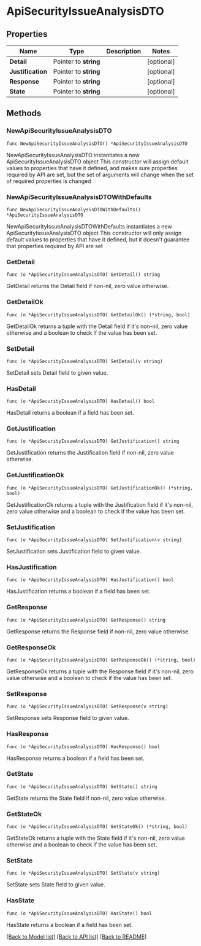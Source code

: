 # ApiSecurityIssueAnalysisDTO

## Properties

Name | Type | Description | Notes
------------ | ------------- | ------------- | -------------
**Detail** | Pointer to **string** |  | [optional] 
**Justification** | Pointer to **string** |  | [optional] 
**Response** | Pointer to **string** |  | [optional] 
**State** | Pointer to **string** |  | [optional] 

## Methods

### NewApiSecurityIssueAnalysisDTO

`func NewApiSecurityIssueAnalysisDTO() *ApiSecurityIssueAnalysisDTO`

NewApiSecurityIssueAnalysisDTO instantiates a new ApiSecurityIssueAnalysisDTO object
This constructor will assign default values to properties that have it defined,
and makes sure properties required by API are set, but the set of arguments
will change when the set of required properties is changed

### NewApiSecurityIssueAnalysisDTOWithDefaults

`func NewApiSecurityIssueAnalysisDTOWithDefaults() *ApiSecurityIssueAnalysisDTO`

NewApiSecurityIssueAnalysisDTOWithDefaults instantiates a new ApiSecurityIssueAnalysisDTO object
This constructor will only assign default values to properties that have it defined,
but it doesn't guarantee that properties required by API are set

### GetDetail

`func (o *ApiSecurityIssueAnalysisDTO) GetDetail() string`

GetDetail returns the Detail field if non-nil, zero value otherwise.

### GetDetailOk

`func (o *ApiSecurityIssueAnalysisDTO) GetDetailOk() (*string, bool)`

GetDetailOk returns a tuple with the Detail field if it's non-nil, zero value otherwise
and a boolean to check if the value has been set.

### SetDetail

`func (o *ApiSecurityIssueAnalysisDTO) SetDetail(v string)`

SetDetail sets Detail field to given value.

### HasDetail

`func (o *ApiSecurityIssueAnalysisDTO) HasDetail() bool`

HasDetail returns a boolean if a field has been set.

### GetJustification

`func (o *ApiSecurityIssueAnalysisDTO) GetJustification() string`

GetJustification returns the Justification field if non-nil, zero value otherwise.

### GetJustificationOk

`func (o *ApiSecurityIssueAnalysisDTO) GetJustificationOk() (*string, bool)`

GetJustificationOk returns a tuple with the Justification field if it's non-nil, zero value otherwise
and a boolean to check if the value has been set.

### SetJustification

`func (o *ApiSecurityIssueAnalysisDTO) SetJustification(v string)`

SetJustification sets Justification field to given value.

### HasJustification

`func (o *ApiSecurityIssueAnalysisDTO) HasJustification() bool`

HasJustification returns a boolean if a field has been set.

### GetResponse

`func (o *ApiSecurityIssueAnalysisDTO) GetResponse() string`

GetResponse returns the Response field if non-nil, zero value otherwise.

### GetResponseOk

`func (o *ApiSecurityIssueAnalysisDTO) GetResponseOk() (*string, bool)`

GetResponseOk returns a tuple with the Response field if it's non-nil, zero value otherwise
and a boolean to check if the value has been set.

### SetResponse

`func (o *ApiSecurityIssueAnalysisDTO) SetResponse(v string)`

SetResponse sets Response field to given value.

### HasResponse

`func (o *ApiSecurityIssueAnalysisDTO) HasResponse() bool`

HasResponse returns a boolean if a field has been set.

### GetState

`func (o *ApiSecurityIssueAnalysisDTO) GetState() string`

GetState returns the State field if non-nil, zero value otherwise.

### GetStateOk

`func (o *ApiSecurityIssueAnalysisDTO) GetStateOk() (*string, bool)`

GetStateOk returns a tuple with the State field if it's non-nil, zero value otherwise
and a boolean to check if the value has been set.

### SetState

`func (o *ApiSecurityIssueAnalysisDTO) SetState(v string)`

SetState sets State field to given value.

### HasState

`func (o *ApiSecurityIssueAnalysisDTO) HasState() bool`

HasState returns a boolean if a field has been set.


[[Back to Model list]](../README.md#documentation-for-models) [[Back to API list]](../README.md#documentation-for-api-endpoints) [[Back to README]](../README.md)


